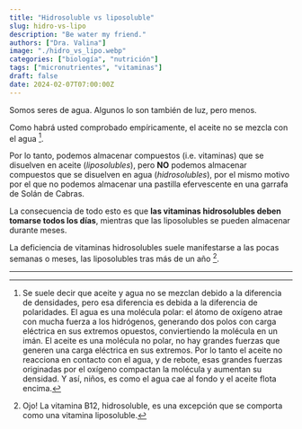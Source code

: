 ```yaml
---
title: "Hidrosoluble vs liposoluble"
slug: hidro-vs-lipo
description: "Be water my friend."
authors: ["Dra. Valina"]
image: "./hidro_vs_lipo.webp"
categories: ["biología", "nutrición"]
tags: ["micronutrientes", "vitaminas"]
draft: false
date: 2024-02-07T07:00:00Z
---
```


Somos seres de agua. Algunos lo son también de luz, pero menos.

Como habrá usted comprobado empíricamente, el aceite no se mezcla con el agua [^1].

Por lo tanto, podemos almacenar compuestos (i.e. vitaminas) que se disuelven en aceite (*liposolubles*), pero **NO** podemos almacenar compuestos que se disuelven en agua (*hidrosolubles*), por el mismo motivo por el que no podemos almacenar una pastilla efervescente en una garrafa de Solán de Cabras.

La consecuencia de todo esto es que **las vitaminas hidrosolubles deben tomarse todos los días**, mientras que las liposolubles se pueden almacenar durante meses.

La deficiencia de vitaminas hidrosolubles suele manifestarse a las pocas semanas o meses, las liposolubles tras más de un año [^2].

---

[^1]: Se suele decir que aceite y agua no se mezclan debido a la diferencia de densidades, pero esa diferencia es debida a la diferencia de polaridades. El agua es una molécula polar: el átomo de oxígeno atrae con mucha fuerza a los hidrógenos, generando dos polos con carga eléctrica en sus extremos opuestos, conviertiendo la molécula en un imán. El aceite es una molécula no polar, no hay grandes fuerzas que generen una carga eléctrica en sus extremos. Por lo tanto el aceite no reacciona en contacto con el agua, y de rebote, esas grandes fuerzas originadas por el oxígeno compactan la molécula y aumentan su densidad. Y así, niños, es como el agua cae al fondo y el aceite flota encima.

[^2]: Ojo! La vitamina B12, hidrosoluble, es una excepción que se comporta como una vitamina liposoluble.
